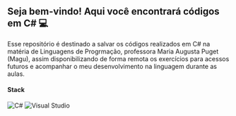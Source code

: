## Seja bem-vindo! Aqui você encontrará códigos em C# :computer:

Esse repositório é destinado a salvar os códigos realizados em C# na matéria de Linguagens de Progrmação, professora Maria Augusta Puget (Magu), assim disponibilizando de forma remota os exercícios para acessos futuros e acompanhar o meu desenvolvimento na linguagem durante as aulas.

#### Stack
![C#](https://img.shields.io/badge/c%23-%23239120.svg?style=for-the-badge&logo=csharp&logoColor=white)
![Visual Studio](https://img.shields.io/badge/Visual%20Studio-5C2D91.svg?style=for-the-badge&logo=visual-studio&logoColor=white)
